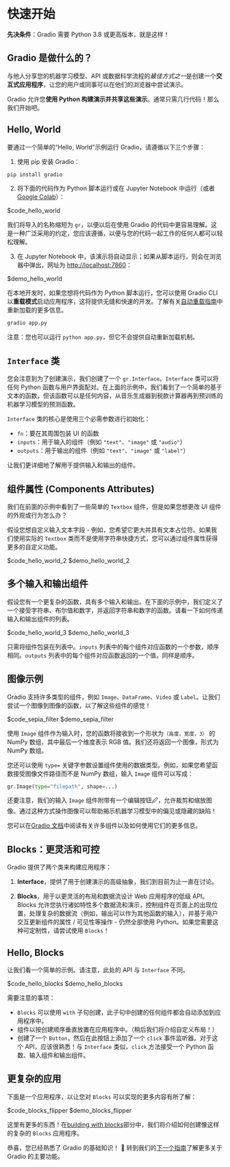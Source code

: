 # 快速开始

**先决条件**：Gradio 需要 Python 3.8 或更高版本，就是这样！

## Gradio 是做什么的？

与他人分享您的机器学习模型、API 或数据科学流程的*最佳方式之一*是创建一个**交互式应用程序**，让您的用户或同事可以在他们的浏览器中尝试演示。

Gradio 允许您**使用 Python 构建演示并共享这些演示**。通常只需几行代码！那么我们开始吧。

## Hello, World

要通过一个简单的“Hello, World”示例运行 Gradio，请遵循以下三个步骤：

1. 使用 pip 安装 Gradio：

```bash
pip install gradio
```

2. 将下面的代码作为 Python 脚本运行或在 Jupyter Notebook 中运行（或者 [Google Colab](https://colab.research.google.com/drive/18ODkJvyxHutTN0P5APWyGFO_xwNcgHDZ?usp=sharing)）：

$code_hello_world

我们将导入的名称缩短为 `gr`，以便以后在使用 Gradio 的代码中更容易理解。这是一种广泛采用的约定，您应该遵循，以便与您的代码一起工作的任何人都可以轻松理解。

3. 在 Jupyter Notebook 中，该演示将自动显示；如果从脚本运行，则会在浏览器中弹出，网址为 [http://localhost:7860](http://localhost:7860)：

$demo_hello_world

在本地开发时，如果您想将代码作为 Python 脚本运行，您可以使用 Gradio CLI 以**重载模式**启动应用程序，这将提供无缝和快速的开发。了解有关[自动重载指南](https://gradio.app/developing-faster-with-reload-mode/)中重新加载的更多信息。

```bash
gradio app.py
```

注意：您也可以运行 `python app.py`，但它不会提供自动重新加载机制。

## `Interface` 类

您会注意到为了创建演示，我们创建了一个 `gr.Interface`。`Interface` 类可以将任何 Python 函数与用户界面配对。在上面的示例中，我们看到了一个简单的基于文本的函数，但该函数可以是任何内容，从音乐生成器到税款计算器再到预训练的机器学习模型的预测函数。

`Interface` 类的核心是使用三个必需参数进行初始化：

- `fn`：要在其周围包装 UI 的函数
- `inputs`：用于输入的组件（例如 `"text"`、`"image"` 或 `"audio"`）
- `outputs`：用于输出的组件（例如 `"text"`、`"image"` 或 `"label"`）

让我们更详细地了解用于提供输入和输出的组件。

## 组件属性 (Components Attributes)

我们在前面的示例中看到了一些简单的 `Textbox` 组件，但是如果您想更改 UI 组件的外观或行为怎么办？

假设您想自定义输入文本字段 - 例如，您希望它更大并具有文本占位符。如果我们使用实际的 `Textbox` 类而不是使用字符串快捷方式，您可以通过组件属性获得更多的自定义功能。

$code_hello_world_2
$demo_hello_world_2

## 多个输入和输出组件

假设您有一个更复杂的函数，具有多个输入和输出。在下面的示例中，我们定义了一个接受字符串、布尔值和数字，并返回字符串和数字的函数。请看一下如何传递输入和输出组件的列表。

$code_hello_world_3
$demo_hello_world_3

只需将组件包装在列表中。`inputs` 列表中的每个组件对应函数的一个参数，顺序相同。`outputs` 列表中的每个组件对应函数返回的一个值，同样是顺序。

## 图像示例

Gradio 支持许多类型的组件，例如 `Image`、`DataFrame`、`Video` 或 `Label`。让我们尝试一个图像到图像的函数，以了解这些组件的感觉！

$code_sepia_filter
$demo_sepia_filter

使用 `Image` 组件作为输入时，您的函数将接收到一个形状为`（高度，宽度，3）` 的 NumPy 数组，其中最后一个维度表示 RGB 值。我们还将返回一个图像，形式为 NumPy 数组。

您还可以使用 `type=` 关键字参数设置组件使用的数据类型。例如，如果您希望函数接受图像文件路径而不是 NumPy 数组，输入 `Image` 组件可以写成：

```python
gr.Image(type="filepath", shape=...)
```

还要注意，我们的输入 `Image` 组件附带有一个编辑按钮🖉，允许裁剪和缩放图像。通过这种方式操作图像可以帮助揭示机器学习模型中的偏见或隐藏的缺陷！

您可以在[Gradio 文档](https://gradio.app/docs)中阅读有关许多组件以及如何使用它们的更多信息。

## Blocks：更灵活和可控

Gradio 提供了两个类来构建应用程序：

1. **Interface**，提供了用于创建演示的高级抽象，我们到目前为止一直在讨论。

2. **Blocks**，用于以更灵活的布局和数据流设计 Web 应用程序的低级 API。Blocks 允许您执行诸如特性多个数据流和演示，控制组件在页面上的出现位置，处理复杂的数据流（例如，输出可以作为其他函数的输入），并基于用户交互更新组件的属性 / 可见性等操作 - 仍然全部使用 Python。如果您需要这种可定制性，请尝试使用 `Blocks`！

## Hello, Blocks

让我们看一个简单的示例。请注意，此处的 API 与 `Interface` 不同。

$code_hello_blocks
$demo_hello_blocks

需要注意的事项：

- `Blocks` 可以使用 `with` 子句创建，此子句中创建的任何组件都会自动添加到应用程序中。
- 组件以按创建顺序垂直放置在应用程序中。（稍后我们将介绍自定义布局！）
- 创建了一个 `Button`，然后在此按钮上添加了一个 `click` 事件监听器。对于这个 API，应该很熟悉！与 `Interface` 类似，`click` 方法接受一个 Python 函数、输入组件和输出组件。

## 更复杂的应用

下面是一个应用程序，以让您对 `Blocks` 可以实现的更多内容有所了解：

$code_blocks_flipper
$demo_blocks_flipper

这里有更多的东西！在[building with blocks](https://gradio.app/building_with_blocks)部分中，我们将介绍如何创建像这样的复杂的 `Blocks` 应用程序。

恭喜，您已经熟悉了 Gradio 的基础知识！ 🥳 转到我们的[下一个指南](https://gradio.app/key_features)了解更多关于 Gradio 的主要功能。
